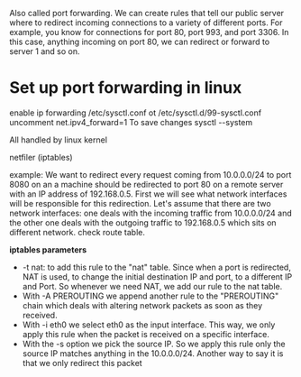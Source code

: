 Also called port forwarding.
We can create rules that tell our public server where to redirect incoming connections  to a variety of different ports.
For example, you know for connections for port 80, port 993, and port 3306.
In this case, anything incoming on port 80, we can redirect or forward to server 1 and so on.

# Set up port forwarding in linux
enable ip forwarding
/etc/sysctl.conf ot /etc/sysctl.d/99-sysctl.conf
uncomment net.ipv4_forward=1
To save changes
sysctl --system

All handled by linux kernel

netfiler (iptables)

example:
We want to redirect every request coming from 10.0.0.0/24 to port 8080 on an a machine should be redirected to port 80 on a remote server with an IP address of 192.168.0.5.
First we will see what network interfaces will be responsible for this redirection.
Let's assume that there are two network interfaces: one deals with the incoming traffic from 10.0.0.0/24 and the other one deals with the outgoing traffic to 192.168.0.5 which sits on different network.
check route table.

**iptables parameters**

- -t nat: to add this rule to the "nat" table. Since when a port is redirected, NAT is used, to change the initial destination IP and port, to a different IP and Port.
  So whenever we need NAT, we add our rule to the nat table.
- With -A PREROUTING we append another rule to the "PREROUTING" chain which deals with altering network packets as soon as they received.
- With -i eth0 we select eth0 as the input interface. This way, we only apply this rule when the packet is received on a specific interface.
- With the -s option we pick the source IP. So we apply this rule only the source IP matches anything in the 10.0.0.0/24.
Another way to say it is that we only redirect this packet